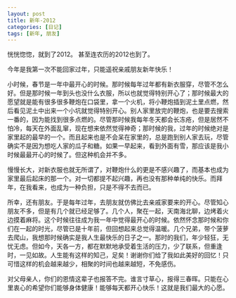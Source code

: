 ```yaml
---
layout: post
title: 新年-2012
categories: [日记]
tags: [新年, 朋友]
---
```

恍恍惚惚，就到了2012。 甚至连农历的2012也到了。

今年是我第一次不能回家过年，只能遥祝亲戚朋友新年快乐！

小时候，春节是一年中最开心的时候。那时候每年过年都有新衣服穿，尽管不怎么好。但是那时候一年到头也没什么衣服，所以也就觉得特别开心了；那时候最大的愿望就是能有很多很多鞭炮在口袋里，拿一个火机，将小鞭炮插到泥土里点燃，然后看见泥土中出来一个小坑就觉得特别开心。别人家里放完的鞭炮，也是要去搜索一番的，因为能找到很多点燃的。尽管那时候我每年冬天都会长冻疮，但是居然不怕冷，每天在外面乱窜，现在想来依然觉得神奇；那时候的我，过年的时候绝对是家里起的最早的一个。而且起来也是不会呆在家里的，总是跑到别人家去玩，尽管确实不是因为想吃人家的瓜子和糖。如果一早起来，看到外面有雪，那应该是我小时候最最开心的时候了。但这种机会并不多。

慢慢长大，对新衣服也就无所谓了，对鞭炮什么的更是不感兴趣了，而基本也成为家里最后起床的那一个。对一切都提不起兴趣，再也没有那种单纯的快乐。而拜年，在我看来，也成为一种负担，只是不得不去而已。

所幸，还有朋友。于是每年过年，去朋友就仿佛比去亲戚家要来的开心。尽管知心朋友不多，但是有几个就已经足够了。几个人，聚在一起，天南海北聊，边烤着火边摸着麻将。这个时候往往成为我一年中觉得最开心的时候。依然怀念那时候和你们在一起的时光，尽管已是十年前，但回想起来总觉得温暖。几个兄弟，带个菠萝去爬山，我想那时候确实是我人生最快乐的日子之一。那时的我们，年少轻狂，无忧无虑。但如今，天各一方，都在默默地承受着生活的压力，少了联系，但重逢时，一见如故。人生能有这样的知己，足矣！谢谢你们给了我如此美好的回忆！只可惜这样的机会越来越少，相聚的时间也越来越短，不免感伤。

对父母亲人，你们的恩情这辈子也报答不完。谁言寸草心，报得三春晖。只能在心里衷心的希望你们能够身体健康！能够每天都开心快乐！这就是我们最大的心愿。